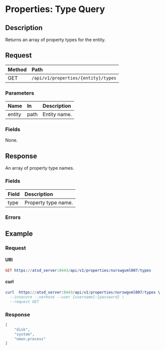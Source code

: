 # Properties: Type Query

## Description

Returns an array of property types for the entity. 

## Request

| **Method** | **Path** |
|:---|:---|
| GET | `/api/v1/properties/{entity}/types` |

### Parameters

| **Name** | **In** | **Description** |
|:---|:---|:---|
| entity | path | Entity name. |

### Fields

None.

## Response

An array of property type names.

### Fields

| **Field** | **Description** |
|:---|:---|
| type | Property type name. |

### Errors

## Example

### Request

#### URI

```elm
GET https://atsd_server:8443/api/v1/properties/nurswgvml007/types
```

#### curl

```elm
curl  https://atsd_server:8443/api/v1/properties/nurswgvml007/types \
  --insecure --verbose --user {username}:{password} \
  --request GET
```

### Response

```json
[
    "disk",
    "system",
    "nmon.process"
]
```

